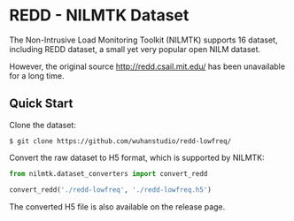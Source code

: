 # REDD - NILMTK Dataset

The Non-Intrusive Load Monitoring Toolkit (NILMTK) supports 16 dataset, including REDD dataset, a small yet very popular open NILM dataset.

However, the original source http://redd.csail.mit.edu/ has been unavailable for a long time.

## Quick Start

Clone the dataset:

```
$ git clone https://github.com/wuhanstudio/redd-lowfreq/
```

Convert the raw dataset to H5 format, which is supported by NILMTK:

```python
from nilmtk.dataset_converters import convert_redd

convert_redd('./redd-lowfreq', './redd-lowfreq.h5')
```

The converted H5 file is also available on the release page.
